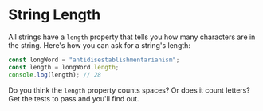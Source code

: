 # String Length

All strings have a `length` property that tells you how many characters are in
the string. Here's how you can ask for a string's length:

```javascript
const longWord = "antidisestablishmentarianism";
const length = longWord.length;
console.log(length); // 28
```

Do you think the `length` property counts spaces? Or does it count letters?
Get the tests to pass and you'll find out.
